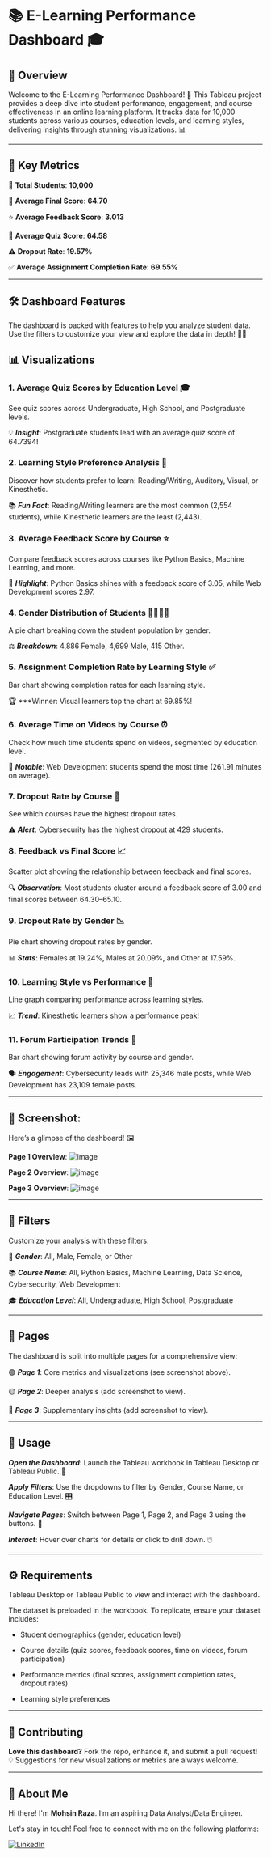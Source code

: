 # **📚 E-Learning Performance Dashboard 🎓**


## 🌟 Overview

Welcome to the E-Learning Performance Dashboard! 🚀 This Tableau project provides a deep dive into student performance, engagement, and course effectiveness in an online learning platform. It tracks data for 10,000 students across various courses, education levels, and learning styles, delivering insights through stunning visualizations. 📊

---

## 🔑 Key Metrics

👥 ****Total Students****: **10,000**  

🎯 ****Average Final Score****: **64.70**  

⭐ ****Average Feedback Score****: **3.013**  

📝 ****Average Quiz Score****: **64.58**  

⚠️ ****Dropout Rate****: **19.57%**  

✅ ****Average Assignment Completion Rate****: **69.55%**

---

## 🛠️ Dashboard Features

The dashboard is packed with features to help you analyze student data. Use the filters to customize your view and explore the data in depth! 🕵️‍♀️


## 📊 Visualizations


### 1. Average Quiz Scores by Education Level 🎓  

See quiz scores across Undergraduate, High School, and Postgraduate levels.  
     
💡 ***Insight***: Postgraduate students lead with an average quiz score of 64.7394!



### 2. Learning Style Preference Analysis 🧠  

Discover how students prefer to learn: Reading/Writing, Auditory, Visual, or Kinesthetic.

📚 ***Fun Fact***: Reading/Writing learners are the most common (2,554 students), while Kinesthetic learners are the least (2,443).



### 3. Average Feedback Score by Course ⭐  

Compare feedback scores across courses like Python Basics, Machine Learning, and more.  
    
🌟 ***Highlight***: Python Basics shines with a feedback score of 3.05, while Web Development scores 2.97.



### 4. Gender Distribution of Students 👩‍🎓👨‍🎓  

A pie chart breaking down the student population by gender.  
     
⚖️ ***Breakdown***: 4,886 Female, 4,699 Male, 415 Other.



### 5. Assignment Completion Rate by Learning Style ✅  

Bar chart showing completion rates for each learning style.  

🏆 ***Winner: Visual learners top the chart at 69.85%!



### 6. Average Time on Videos by Course ⏰  

Check how much time students spend on videos, segmented by education level.  

🎥 ***Notable***: Web Development students spend the most time (261.91 minutes on average).



### 7. Dropout Rate by Course 🚪  

See which courses have the highest dropout rates.  

⚠️ ***Alert***: Cybersecurity has the highest dropout at 429 students.



### 8. Feedback vs Final Score 📈  

Scatter plot showing the relationship between feedback and final scores.  

🔍 ***Observation***: Most students cluster around a feedback score of 3.00 and final scores between 64.30–65.10.



### 9. Dropout Rate by Gender 📉  

Pie chart showing dropout rates by gender.  

📊 ***Stats***: Females at 19.24%, Males at 20.09%, and Other at 17.59%.



### 10. Learning Style vs Performance 📅  

Line graph comparing performance across learning styles.  

📈 ***Trend***: Kinesthetic learners show a performance peak!



### 11. Forum Participation Trends 💬  

Bar chart showing forum activity by course and gender.  
    
🗣️ ***Engagement***: Cybersecurity leads with 25,346 male posts, while Web Development has 23,109 female posts.

---

## 🎨 Screenshot:

Here’s a glimpse of the dashboard! 🖼️  

**Page 1 Overview**: ![image](https://github.com/user-attachments/assets/6c0c237f-2737-46ed-a441-53b6f246abad)

**Page 2 Overview**: ![image](https://github.com/user-attachments/assets/f00d1805-49c4-422d-b978-6081c6ce9be4)

**Page 3 Overview**: ![image](https://github.com/user-attachments/assets/ea44b313-feea-434f-9054-64af2ca3a60b)

---

## 🧩 Filters

Customize your analysis with these filters:  


👤 ***Gender***: All, Male, Female, or Other  

📚 ***Course Name***: All, Python Basics, Machine Learning, Data Science, Cybersecurity, Web Development  

🎓 ***Education Level***: All, Undergraduate, High School, Postgraduate

---

## 📄 Pages

The dashboard is split into multiple pages for a comprehensive view:  


🟢 ***Page 1***: Core metrics and visualizations (see screenshot above).

🟡 ***Page 2***: Deeper analysis (add screenshot to view).  

🔴 ***Page 3***: Supplementary insights (add screenshot to view).

---

## 🚀 Usage

***Open the Dashboard***: Launch the Tableau workbook in Tableau Desktop or Tableau Public. 📂  

***Apply Filters***: Use the dropdowns to filter by Gender, Course Name, or Education Level. 🎛️  

***Navigate Pages***: Switch between Page 1, Page 2, and Page 3 using the buttons. 📑  

***Interact***: Hover over charts for details or click to drill down. 🖱️

---

## ⚙️ Requirements

Tableau Desktop or Tableau Public to view and interact with the dashboard.  

The dataset is preloaded in the workbook. To replicate, ensure your dataset includes:  

  - Student demographics (gender, education level)  

  - Course details (quiz scores, feedback scores, time on videos, forum participation)  

  - Performance metrics (final scores, assignment completion rates, dropout rates)  

  - Learning style preferences

---

## 🤝 Contributing

**Love this dashboard?** Fork the repo, enhance it, and submit a pull request! 💡 Suggestions for new visualizations or metrics are always welcome.  

---

## 🌟 About Me

Hi there! I'm **Mohsin Raza**. I’m an aspiring Data Analyst/Data Engineer.

Let's stay in touch! Feel free to connect with me on the following platforms:

[![LinkedIn](https://img.shields.io/badge/LinkedIn-0077B5?style=for-the-badge&logo=linkedin&logoColor=white)](https://www.linkedin.com/in/mohsin--raza/)

